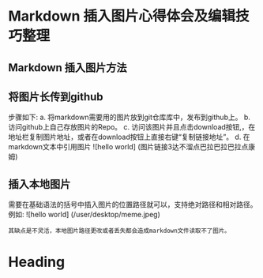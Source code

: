 # Markdown 插入图片心得体会及编辑技巧整理
## Markdown 插入图片方法

## **将图片长传到github**
步骤如下:
a. 将markdown需要用的图片放到git仓库库中，发布到github上。
b. 访问github上自己存放图片的Repo。
c. 访问该图片并且点击download按钮,，在地址栏复制图片地址，或者在download按钮上直接右键“复制链接地址”。
d. 在markdown文本中引用图片 ![hello world] (图片链接3达不溜点巴拉巴拉巴拉点康姆)

## 插入本地图片
需要在基础语法的括号中插入图片的位置路径就可以，支持绝对路径和相对路径。
例如:
![hello world] (/user/desktop/meme.jpeg)

    其缺点是不灵活，本地图片路径更改或者丢失都会造成markdown文件读取不了图片。
    

# Heading


<!--stackedit_data:
eyJoaXN0b3J5IjpbLTM3MDMwMjA3NywtNTczMTk0NTAzXX0=
-->
